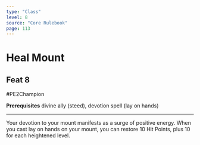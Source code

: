 ```yaml
---
type: "Class"
level: 8
source: "Core Rulebook"
page: 113
---
```

# Heal Mount
## Feat 8
#PE2Champion

**Prerequisites** divine ally (steed), devotion spell (lay on hands)

---
Your devotion to your mount manifests as a surge of positive energy. When you cast lay on hands on your mount, you can restore 10 Hit Points, plus 10 for each heightened level.